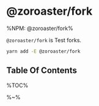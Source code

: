 # @zoroaster/fork

%NPM: @zoroaster/fork%

`@zoroaster/fork` is Test forks.

```sh
yarn add -E @zoroaster/fork
```

## Table Of Contents

%TOC%

%~%